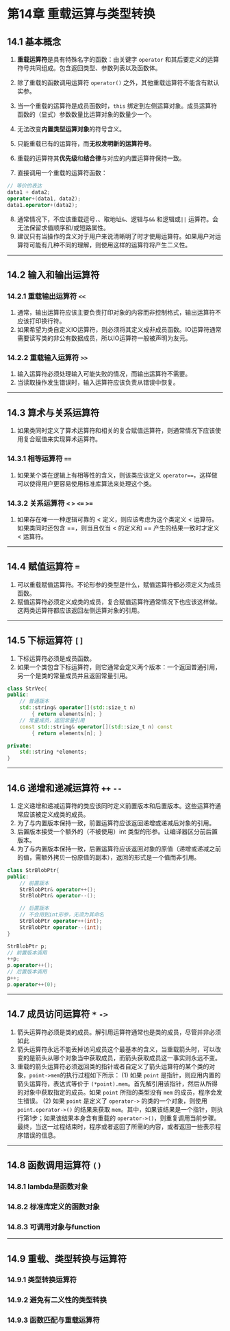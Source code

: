 # 第14章 重载运算与类型转换

## 14.1 基本概念

1. **重载运算符**是具有特殊名字的函数：由关键字 `operator` 和其后要定义的运算符号共同组成。包含返回类型、参数列表以及函数体。
2. 除了重载的函数调用运算符 `operator()` 之外，其他重载运算符不能含有默认实参。
3. 当一个重载的运算符是成员函数时，`this` 绑定到左侧运算对象。成员运算符函数的（显式）参数数量比运算对象的数量少一个。
4. 无法改变**内置类型运算对象**的符号含义。
5. 只能重载已有的运算符，而**无权发明新的运算符号**。
6. 重载的运算符其**优先级**和**结合律**与对应的内置运算符保持一致。

7. 直接调用一个重载的运算符函数：

```c++
// 等价的表达
data1 + data2;
operator+(data1, data2);
data1.operator+(data2);
```

8. 通常情况下，不应该重载逗号`，`、取地址`&`、逻辑与`&&` 和逻辑或`||` 运算符。会无法保留求值顺序和/或短路属性。
9. 建议只有当操作的含义对于用户来说清晰明了时才使用运算符。如果用户对运算符可能有几种不同的理解，则使用这样的运算符将产生二义性。

----

## 14.2 输入和输出运算符

### 14.2.1 重载输出运算符 `<<`

1. 通常，输出运算符应该主要负责打印对象的内容而非控制格式，输出运算符不应该打印换行符。
2. 如果希望为类自定义IO运算符，则必须将其定义成非成员函数。IO运算符通常需要读写类的非公有数据成员，所以IO运算符一般被声明为友元。

### 14.2.2 重载输入运算符 `>>`

1. 输入运算符必须处理输入可能失败的情况，而输出运算符不需要。
2. 当读取操作发生错误时，输入运算符应该负责从错误中恢复。

----

## 14.3 算术与关系运算符

1. 如果类同时定义了算术运算符和相关的复合赋值运算符，则通常情况下应该使用复合赋值来实现算术运算符。

### 14.3.1 相等运算符 `==`

1. 如果某个类在逻辑上有相等性的含义，则该类应该定义 `operator==`，这样做可以使得用户更容易使用标准库算法来处理这个类。

### 14.3.2 关系运算符 `<` `>` `<=` `>=`

1. 如果存在唯一一种逻辑可靠的 < 定义，则应该考虑为这个类定义 < 运算符。如果类同时还包含 ==，则当且仅当 < 的定义和 == 产生的结果一致时才定义 < 运算符。

----

## 14.4 赋值运算符 `=`

1. 可以重载赋值运算符。不论形参的类型是什么，赋值运算符都必须定义为成员函数。
2. 赋值运算符必须定义成类的成员，复合赋值运算符通常情况下也应该这样做。这两类运算符都应该返回左侧运算对象的引用。

----

## 14.5 下标运算符 `[]`

1. 下标运算符必须是成员函数。
2. 如果一个类包含下标运算符，则它通常会定义两个版本：一个返回普通引用，另一个是类的常量成员并且返回常量引用。

```c++
class StrVec{
public:
    // 普通版本
    std::string& operator[](std::size_t n)
        { return elements[n]; }
    // 常量成员，返回常量引用
    const std::string& operator[](std::size_t n) const
        { return elements[n]; }

private:
    std::string *elements;
}
```

----

## 14.6 递增和递减运算符 `++` `--`

1. 定义递增和递减运算符的类应该同时定义前置版本和后置版本。这些运算符通常应该被定义成类的成员。
2. 为了与内置版本保持一致，前置运算符应该返回递增或递减后对象的引用。
3. 后置版本接受一个额外的（不被使用）int 类型的形参。让编译器区分前后置版本。
4. 为了与内置版本保持一致，后置运算符应该返回对象的原值（递增或递减之前的值，需额外拷贝一份原值的副本），返回的形式是一个值而非引用。

```c++
class StrBlobPtr{
public:
    // 前置版本
    StrBlobPtr& operator++();
    StrBlobPtr& operator--();

    // 后置版本
    // 不会用到int形参，无须为其命名
    StrBlobPtr operator++(int);
    StrBlobPtr operator--(int);
}

StrBlobPtr p;
// 前置版本调用
++p;
p.operator++();
// 后置版本调用
p++;
p.operator++(0);
```

----

## 14.7 成员访问运算符 `*` `->`

1. 箭头运算符必须是类的成员。解引用运算符通常也是类的成员，尽管并非必须如此
2. 箭头运算符永远不能丢掉访问成员这个最基本的含义，当重载箭头时，可以改变的是箭头从哪个对象当中获取成员，而箭头获取成员这一事实则永远不变。
3. 重载的箭头运算符必须返回类的指针或者自定义了箭头运算符的某个类的对象，`point->mem`的执行过程如下所示：
(1) 如果 `point` 是指针，则应用内置的箭头运算符，表达式等价于 `(*point).mem`。首先解引用该指针，然后从所得的对象中获取指定的成员。如果 `point` 所指的类型没有 `mem` 的成员，程序会发生错误。
(2) 如果 `point` 是定义了 `operator->` 的类的一个对象，则使用 `point.operator->()` 的结果来获取 `mem`。其中，如果该结果是一个指针，则执行第1步；如果该结果本身含有重载的 `operator->()`，则重复调用当前步骤。最终，当这一过程结束时，程序或者返回了所需的内容，或者返回一些表示程序错误的信息。

----

## 14.8 函数调用运算符 `()`

### 14.8.1 lambda是函数对象

### 14.8.2 标准库定义的函数对象

### 14.8.3 可调用对象与function

----

## 14.9 重载、类型转换与运算符

### 14.9.1 类型转换运算符

### 14.9.2 避免有二义性的类型转换

### 14.9.3 函数匹配与重载运算符